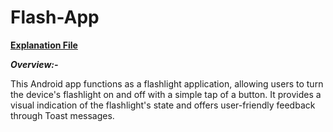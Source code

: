 # Flash-App

**[Explanation File]()**

***Overview:-***

This Android app functions as a flashlight application, allowing users to turn the device's flashlight on and off with a simple tap of a button. It provides a visual indication of the flashlight's state and offers user-friendly feedback through Toast messages.
